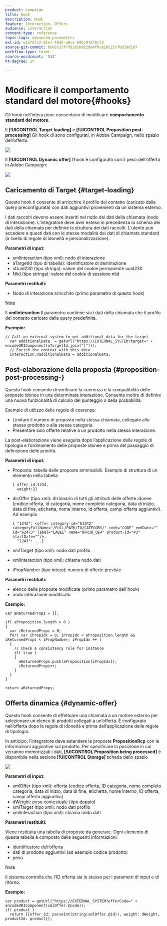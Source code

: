 ```yaml
---
product: campaign
title: Hook
description: Hook
feature: Interaction, Offers
audience: interaction
content-type: reference
topic-tags: advanced-parameters
exl-id: e1d7d7c2-61e7-40d6-a8ce-69bc976f8c73
source-git-commit: b666535f7f82d1b8c2da4fbce1bc25cf8d39d187
workflow-type: tm+mt
source-wordcount: '513'
ht-degree: 1%

---
```


# Modificare il comportamento standard del motore{#hooks}



Gli hook nell’interazione consentono di modificare **comportamento standard del motore**.

Il **[!UICONTROL Target loading]** e **[!UICONTROL Proposition post-processing]** Gli hook di sono configurati, in Adobe Campaign, nello spazio dell’offerta:

![](assets/interaction_hooks_1.png)

Il **[!UICONTROL Dynamic offer]** l’hook è configurato con il peso dell’offerta in Adobe Campaign:

![](assets/interaction_hooks_2.png)

## Caricamento di Target {#target-loading}

Questo hook ti consente di arricchire il profilo del contatto (caricato dalla query preconfigurata) con dati aggiuntivi provenienti da un sistema esterno.

I dati raccolti devono essere inseriti nel nodo dei dati della chiamata (nodo di interazione). L’integratore deve aver esteso in precedenza lo schema dei dati della chiamata per definire la struttura dei dati raccolti. L’utente può accedere a questi dati con le stesse modalità dei dati di chiamata standard (a livello di regole di idoneità e personalizzazione).

**Parametri di input:**

* xmlInteraction (tipo xml): nodo di interazione
* aTargetId (tipo di tabella): identificatore di destinazione
* sUuid230 (tipo stringa): valore del cookie permanente uuid230
* Nlid (tipo stringa): valore del cookie di sessione nlid

**Parametri restituiti:**

* Nodo di interazione arricchito (primo parametro di questo hook)

>[!NOTE]
>
>Il **xmlInteraction** Il parametro contiene sia i dati della chiamata che il profilo del contatto caricato dalla query predefinita.

**Esempio:**

```
// Call an external system to get additional data for the target
  var additionalData  = getUrl("https://EXTERNAL_SYSTEM?target=" + encodeURIComponent(aTargetId.join("|")));
  // Enrich the context with this data
  interaction.@additionalData = additionalData;
```

## Post-elaborazione della proposta {#proposition-post-processing-}

Questo hook consente di verificare la coerenza e la compatibilità delle proposte idonee in una determinata interazione. Consente inoltre di definire una nuova funzionalità di calcolo del punteggio o della probabilità.

Esempio di utilizzo delle regole di coerenza:

* Limitare il numero di proposte nella stessa chiamata, collegate allo stesso prodotto o alla stessa categoria.
* Presentare solo offerte relative a un prodotto nella stessa interazione.

La post-elaborazione viene eseguita dopo l’applicazione delle regole di tipologia e l’ordinamento delle proposte idonee e prima del passaggio di definizione delle priorità.

**Parametri di input:**

* Proposta: tabella delle proposte ammissibili. Esempio di struttura di un elemento nella tabella

  ```
  { offer_id:1234,
    weight:2}
  ```

* dicOffer (tipo xml): dizionario di tutti gli attributi delle offerte idonee (codice offerta, id categoria, nome completo categoria, data di inizio, data di fine, etichetta, nome interno, id offerta, campi offerta aggiuntivi). Ad esempio

  ```
  { "1242": <offer category-id="61242" categoryFullName="/FULL/PATH/TO/CATEGORY/" code="CODE" endDate="" id="62473" label="LABEL" name="OFR38_OE4" product-id="43" startDate=""/>,
    "1243": ...}
  ```

* xmlTarget (tipo xml): nodo dati profilo
* xmlInteraction (tipo xml): chiama nodo dati
* iPropNumber (tipo intero): numero di offerte previste

**Parametri restituiti:**

* elenco delle proposte modificate (primo parametro dell&#39;hook)
* nodo interazione modificato

**Esempio:**

```
var aReturnedProps = [];

if( aProposition.length > 0 )
{
  var iReturnedProps = 0;
  for( var iPropIdx = 0; iPropIdx < aProposition.length && iReturnedProps < iPropNumber; iPropIdx ++ )
  {
    // Check a consistency rule for instance
    if( true )
    {
      aReturnedProps.push(aProposition[iPropIdx]);
      iReturnedProps++;
    }
  }
}

return aReturnedProps;
```

## Offerta dinamica {#dynamic-offer}

Questo hook consente di effettuare una chiamata a un motore esterno per selezionare un elenco di prodotti collegati a un’offerta. È configurato nell’offerta dopo le regole di idoneità e prima dell’applicazione delle regole di tipologia.

In anticipo, l’integratore deve estendere le proposte **PropositionRcp** con le informazioni aggiuntive sul prodotto. Per specificare la posizione in cui verranno memorizzati i dati, **[!UICONTROL Proposition being processed]** è disponibile nella sezione **[!UICONTROL Storage]** scheda dello spazio

![](assets/interaction_hooks_3.png)

**Parametri di input:**

* xmlOffer (tipo xml): offerta (codice offerta, ID categoria, nome completo categoria, data di inizio, data di fine, etichetta, nome interno, ID offerta, campi offerta aggiuntivi)
* dWeight: peso contestuale (tipo doppio)
* xmlTarget (tipo xml): nodo dati profilo
* xmlInteraction (tipo xml): chiama nodo dati

**Parametri restituiti:**

Viene restituita una tabella di proposte da generare. Ogni elemento di questa tabella è composto dalle seguenti informazioni:

* identificatore dell’offerta
* dati di prodotto aggiuntivi (ad esempio codice prodotto)
* peso

>[!NOTE]
>
>Il sistema controlla che l’ID offerta sia lo stesso per i parametri di input e di ritorno.

**Esempio:**

```
var product = getUrl("https://EXTERNAL_SYSTEM?offerCode=" + encodeURIComponent(xmlOffer.@code));
if( product )
  return [{offer_id: parseInt(String(xmlOffer.@id)), weight: dWeight, productId: product}];
```
